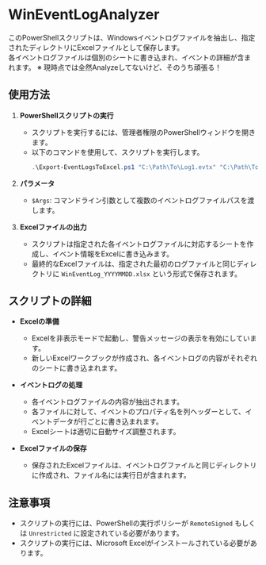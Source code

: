 # WinEventLogAnalyzer

このPowerShellスクリプトは、Windowsイベントログファイルを抽出し、指定されたディレクトリにExcelファイルとして保存します。  
各イベントログファイルは個別のシートに書き込まれ、イベントの詳細が含まれます。
※ 現時点では全然Analyzeしてないけど、そのうち頑張る！

## 使用方法

1. **PowerShellスクリプトの実行**
   - スクリプトを実行するには、管理者権限のPowerShellウィンドウを開きます。
   - 以下のコマンドを使用して、スクリプトを実行します。
     ```powershell
     .\Export-EventLogsToExcel.ps1 "C:\Path\To\Log1.evtx" "C:\Path\To\Log2.evtx"
     ```

2. **パラメータ**
   - `$Args`: コマンドライン引数として複数のイベントログファイルパスを渡します。

3. **Excelファイルの出力**
   - スクリプトは指定された各イベントログファイルに対応するシートを作成し、イベント情報をExcelに書き込みます。
   - 最終的なExcelファイルは、指定された最初のログファイルと同じディレクトリに `WinEventLog_YYYYMMDD.xlsx` という形式で保存されます。

## スクリプトの詳細

- **Excelの準備**
  - Excelを非表示モードで起動し、警告メッセージの表示を有効にしています。
  - 新しいExcelワークブックが作成され、各イベントログの内容がそれぞれのシートに書き込まれます。

- **イベントログの処理**
  - 各イベントログファイルの内容が抽出されます。
  - 各ファイルに対して、イベントのプロパティ名を列ヘッダーとして、イベントデータが行ごとに書き込まれます。
  - Excelシートは適切に自動サイズ調整されます。

- **Excelファイルの保存**
  - 保存されたExcelファイルは、イベントログファイルと同じディレクトリに作成され、ファイル名には実行日が含まれます。

## 注意事項

- スクリプトの実行には、PowerShellの実行ポリシーが `RemoteSigned` もしくは `Unrestricted` に設定されている必要があります。
- スクリプトの実行には、Microsoft Excelがインストールされている必要があります。
